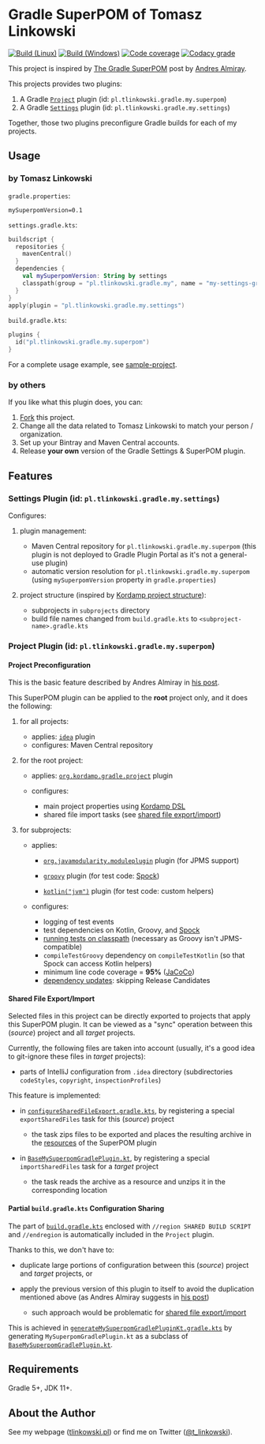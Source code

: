 # Gradle SuperPOM of Tomasz Linkowski

[![Build (Linux)](https://img.shields.io/travis/com/tlinkowski/tlinkowski-superpom/master.svg?logo=linux)](https://travis-ci.com/tlinkowski/tlinkowski-superpom)
[![Build (Windows)](https://img.shields.io/appveyor/ci/tlinkowski/tlinkowski-superpom/master.svg?logo=windows)](https://ci.appveyor.com/project/tlinkowski/tlinkowski-superpom/branch/master)
[![Code coverage](https://img.shields.io/codecov/c/github/tlinkowski/tlinkowski-superpom.svg)](https://codecov.io/gh/tlinkowski/tlinkowski-superpom)
[![Codacy grade](https://img.shields.io/codacy/grade/81a0cef956a34083accd2f8e401a66de.svg)](https://app.codacy.com/project/tlinkowski/tlinkowski-superpom/dashboard)

This project is inspired by [The Gradle SuperPOM](http://andresalmiray.com/the-gradle-superpom/) post by
[Andres Almiray](https://twitter.com/aalmiray).

This projects provides two plugins:

1.  A Gradle [`Project`](https://docs.gradle.org/current/javadoc/org/gradle/api/Project.html) plugin (id: `pl.tlinkowski.gradle.my.superpom`)
2.  A Gradle [`Settings`](https://docs.gradle.org/current/javadoc/org/gradle/api/initialization/Settings.html) plugin (id: `pl.tlinkowski.gradle.my.settings`)

Together, those two plugins preconfigure Gradle builds for each of my projects.

## Usage

### by Tomasz Linkowski

`gradle.properties`:

```properties
mySuperpomVersion=0.1
```

`settings.gradle.kts`:

```kotlin
buildscript {
  repositories {
    mavenCentral()
  }
  dependencies {
    val mySuperpomVersion: String by settings
    classpath(group = "pl.tlinkowski.gradle.my", name = "my-settings-gradle-plugin", version = mySuperpomVersion)
  }
}
apply(plugin = "pl.tlinkowski.gradle.my.settings")
```

`build.gradle.kts`:

```kotlin
plugins {
  id("pl.tlinkowski.gradle.my.superpom")
}
```

For a complete usage example, see [sample-project](test-data/sample-project).

### by others

If you like what this plugin does, you can:

1.  [Fork](https://github.com/tlinkowski/tlinkowski-superpom/fork) this project.
2.  Change all the data related to Tomasz Linkowski to match your person / organization.
3.  Set up your Bintray and Maven Central accounts.
4.  Release **your own** version of the Gradle Settings & SuperPOM plugin.

## Features

### Settings Plugin (id: `pl.tlinkowski.gradle.my.settings`)

Configures:

1.  plugin management:

    -   Maven Central repository for `pl.tlinkowski.gradle.my.superpom` (this plugin is not deployed to Gradle Plugin Portal as it's not a general-use plugin)
    -   automatic version resolution for `pl.tlinkowski.gradle.my.superpom` (using `mySuperpomVersion` property in `gradle.properties`)

2.  project structure (inspired by [Kordamp project structure](https://aalmiray.github.io/kordamp-gradle-plugins/#_project_structure)):

    -   subprojects in `subprojects` directory
    -   build file names changed from `build.gradle.kts` to `<subproject-name>.gradle.kts`

### Project Plugin (id: `pl.tlinkowski.gradle.my.superpom`)

#### Project Preconfiguration

This is the basic feature described by Andres Almiray in [his post](http://andresalmiray.com/the-gradle-superpom/).

This SuperPOM plugin can be applied to the **root** project only, and it does the following:

1.  for all projects:

    -   applies: [`idea`](https://docs.gradle.org/current/userguide/idea_plugin.html) plugin
    -   configures: Maven Central repository

2.  for the root project:

    -   applies: [`org.kordamp.gradle.project`](https://aalmiray.github.io/kordamp-gradle-plugins/#_org_kordamp_gradle_project) plugin

    -   configures:
        -   main project properties using [Kordamp DSL](https://aalmiray.github.io/kordamp-gradle-plugins/#_org_kordamp_gradle_base_dsl)
        -   shared file import tasks (see [shared file export/import](#shared-file-exportimport))

3.  for subprojects:

    -   applies:

        -   [`org.javamodularity.moduleplugin`](https://github.com/java9-modularity/gradle-modules-plugin) plugin
            (for JPMS support)

        -   [`groovy`](https://docs.gradle.org/current/userguide/groovy_plugin.html) plugin
            (for test code: [Spock](http://spockframework.org/))

        -   [`kotlin("jvm")`](https://kotlinlang.org/docs/reference/using-gradle.html) plugin
            (for test code: custom helpers)

    -   configures:

        -   logging of test events
        -   test dependencies on Kotlin, Groovy, and [Spock](http://spockframework.org/)
        -   [running tests on classpath](https://github.com/java9-modularity/gradle-modules-plugin#fall-back-to-classpath-mode) (necessary as Groovy isn't JPMS-compatible)
        -   `compileTestGroovy` dependency on `compileTestKotlin` (so that Spock can access Kotlin helpers)
        -   minimum line code coverage = **95%** ([JaCoCo](https://www.jacoco.org/jacoco/))
        -   [dependency updates](https://github.com/ben-manes/gradle-versions-plugin): skipping Release Candidates

#### Shared File Export/Import

Selected files in this project can be directly exported to projects that apply this SuperPOM plugin. It can be viewed
as a "sync" operation between this (*source*) project and all *target* projects.

Currently, the following files are taken into account (usually, it's a good idea to git-ignore these files in *target* projects):

-   parts of IntelliJ configuration from `.idea` directory
    (subdirectories `codeStyles`, `copyright`, `inspectionProfiles`)

This feature is implemented:

-   in [`configureSharedFileExport.gradle.kts`](subprojects/my-superpom-gradle-plugin/gradle/configureSharedFileExport.gradle.kts),
    by registering a special `exportSharedFiles` task for this (*source*) project

    -   the task zips files to be exported and places the resulting archive in the
        [resources](subprojects/my-superpom-gradle-plugin/src/main/resources) of the SuperPOM plugin

-   in [`BaseMySuperpomGradlePlugin.kt`](subprojects/my-superpom-gradle-plugin/src/main/kotlin/pl/tlinkowski/gradle/my/superpom/BaseMySuperpomGradlePlugin.kt),
    by registering a special `importSharedFiles` task for a *target* project

    -   the task reads the archive as a resource and unzips it in the corresponding location

#### Partial `build.gradle.kts` Configuration Sharing

The part of [`build.gradle.kts`](build.gradle.kts) enclosed with `//region SHARED BUILD SCRIPT` and `//endregion`
is automatically included in the `Project` plugin.

Thanks to this, we don't have to:

-   duplicate large portions of configuration between this (*source*) project and *target* projects, or

-   apply the previous version of this plugin to itself to avoid the duplication mentioned above (as Andres Almiray suggests in
    [his post](http://andresalmiray.com/the-gradle-superpom/))

    -   such approach would be problematic for [shared file export/import](#shared-file-exportimport)

This is achieved in
[`generateMySuperpomGradlePluginKt.gradle.kts`](subprojects/my-superpom-gradle-plugin/gradle/generateMySuperpomGradlePluginKt.gradle.kts)
by generating `MySuperpomGradlePlugin.kt` as a subclass of
[`BaseMySuperpomGradlePlugin.kt`](subprojects/my-superpom-gradle-plugin/src/main/kotlin/pl/tlinkowski/gradle/my/superpom/BaseMySuperpomGradlePlugin.kt).

## Requirements

Gradle 5+, JDK 11+.

## About the Author

See my webpage ([tlinkowski.pl](https://tlinkowski.pl/)) or find me on Twitter ([@t_linkowski](https://twitter.com/t_linkowski)).
